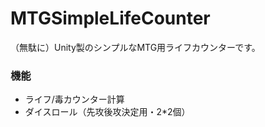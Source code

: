 # MTGSimpleLifeCounter
（無駄に）Unity製のシンプルなMTG用ライフカウンターです。  

### 機能
+ ライフ/毒カウンター計算
+ ダイスロール（先攻後攻決定用・2*2個）
